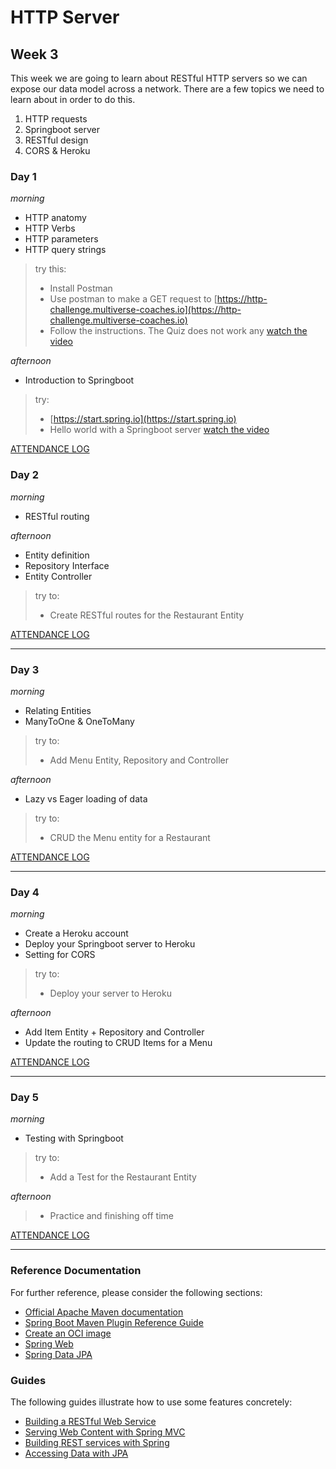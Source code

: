 # HTTP Server

## Week 3

This week we are going to learn about RESTful HTTP servers so we can expose our data model across a network. There are a few topics we need to learn about in order to do this.

1. HTTP requests
1. Springboot server
1. RESTful design
1. CORS & Heroku

### Day 1

_morning_

* HTTP anatomy
* HTTP Verbs
* HTTP parameters
* HTTP query strings

>try this:
>* Install Postman
>* Use postman to make a GET request to [https://http-challenge.multiverse-coaches.io](https://http-challenge.multiverse-coaches.io)
>* Follow the instructions. The Quiz does not work any 
>[watch the video](https://www.loom.com/share/99087b5fc4ec4f77979a00f6863cfcdf)

_afternoon_

* Introduction to Springboot

>try:
>* [https://start.spring.io](https://start.spring.io)
>* Hello world with a Springboot server
>[watch the video](https://www.loom.com/share/6edc18bfe45e4560b73b804820b19190)

[ATTENDANCE LOG](https://platform.multiverse.io/apprentice/attendance-log/2775)

### Day 2

_morning_

* RESTful routing

_afternoon_

* Entity definition
* Repository Interface
* Entity Controller

>try to:
>* Create RESTful routes for the Restaurant Entity

[ATTENDANCE LOG](https://platform.multiverse.io/apprentice/attendance-log/2776)

----

### Day 3

_morning_

* Relating Entities
* ManyToOne & OneToMany

>try to:
>* Add Menu Entity, Repository and Controller

_afternoon_

* Lazy vs Eager loading of data

>try to:
>* CRUD the Menu entity for a Restaurant

[ATTENDANCE LOG](https://platform.multiverse.io/apprentice/attendance-log/2777)

----

### Day 4

_morning_

* Create a Heroku account
* Deploy your Springboot server to Heroku
* Setting for CORS

>try to:
>* Deploy your server to Heroku

_afternoon_

* Add Item Entity + Repository and Controller
* Update the routing to CRUD Items for a Menu

[ATTENDANCE LOG](https://platform.multiverse.io/apprentice/attendance-log/2778)

----

### Day 5

_morning_

* Testing with Springboot

>try to:
>* Add a Test for the Restaurant Entity

_afternoon_

>* Practice and finishing off time

[ATTENDANCE LOG](https://platform.multiverse.io/apprentice/attendance-log/2779)

----

### Reference Documentation
For further reference, please consider the following sections:

* [Official Apache Maven documentation](https://maven.apache.org/guides/index.html)
* [Spring Boot Maven Plugin Reference Guide](https://docs.spring.io/spring-boot/docs/2.6.4/maven-plugin/reference/html/)
* [Create an OCI image](https://docs.spring.io/spring-boot/docs/2.6.4/maven-plugin/reference/html/#build-image)
* [Spring Web](https://docs.spring.io/spring-boot/docs/2.6.4/reference/htmlsingle/#boot-features-developing-web-applications)
* [Spring Data JPA](https://docs.spring.io/spring-boot/docs/2.6.4/reference/htmlsingle/#boot-features-jpa-and-spring-data)

### Guides
The following guides illustrate how to use some features concretely:

* [Building a RESTful Web Service](https://spring.io/guides/gs/rest-service/)
* [Serving Web Content with Spring MVC](https://spring.io/guides/gs/serving-web-content/)
* [Building REST services with Spring](https://spring.io/guides/tutorials/bookmarks/)
* [Accessing Data with JPA](https://spring.io/guides/gs/accessing-data-jpa/)

